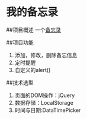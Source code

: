 # 我的备忘录
##项目概述
一个[备忘录](https://albertfeng550.github.io/My-ToDo-App/index.html)

##项目功能
1.  添加，修改，删除备忘信息
2.  定时提醒
3.  自定义的alert()

##技术选型
1.  页面的DOM操作：jQuery
2.  数据存储：LocalStorage
3.  时间与日期:DataTimePicker

